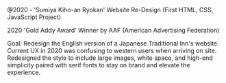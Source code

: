 @2020 - 'Sumiya Kiho-an Ryokan' Website Re-Design (First HTML, CSS, JavaScript Project) 

2020 'Gold Addy Award' Winner by AAF (American Advertising Federation)

Goal: Redesign the English version of a Japanese Traditional Inn's website. Current UX in 2020 was confusing to western users when arriving on site. Redesigned the style to include large images, white space, and high-end simplicity paired with serif fonts to stay on brand and elevate the experience.
